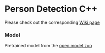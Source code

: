 # Person Detection C++
Please check out the corresponding [Wiki page](https://wiki.wahtari.io/napp/person-detection-cpp-raw)

### Model
Pretrained model from the [open model zoo](https://github.com/openvinotoolkit/open_model_zoo/tree/master/models/intel/person-detection-0200)